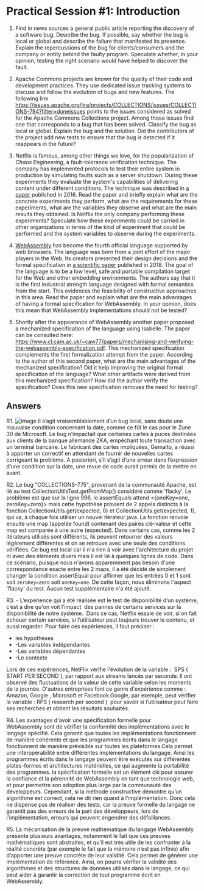 # Practical Session #1: Introduction

1. Find in news sources a general public article reporting the discovery of a software bug. Describe the bug. If possible, say whether the bug is local or global and describe the failure that manifested its presence. Explain the repercussions of the bug for clients/consumers and the company or entity behind the faulty program. Speculate whether, in your opinion, testing the right scenario would have helped to discover the fault.

2. Apache Commons projects are known for the quality of their code and development practices. They use dedicated issue tracking systems to discuss and follow the evolution of bugs and new features. The following link https://issues.apache.org/jira/projects/COLLECTIONS/issues/COLLECTIONS-794?filter=doneissues points to the issues considered as solved for the Apache Commons Collections project. Among those issues find one that corresponds to a bug that has been solved. Classify the bug as local or global. Explain the bug and the solution. Did the contributors of the project add new tests to ensure that the bug is detected if it reappears in the future?

3. Netflix is famous, among other things we love, for the popularization of *Chaos Engineering*, a fault-tolerance verification technique. The company has implemented protocols to test their entire system in production by simulating faults such as a server shutdown. During these experiments they evaluate the system's capabilities of delivering content under different conditions. The technique was described in [a paper](https://arxiv.org/ftp/arxiv/papers/1702/1702.05843.pdf) published in 2016. Read the paper and briefly explain what are the concrete experiments they perform, what are the requirements for these experiments, what are the variables they observe and what are the main results they obtained. Is Netflix the only company performing these experiments? Speculate how these experiments could be carried in other organizations in terms of the kind of experiment that could be performed and the system variables to observe during the experiments.

4. [WebAssembly](https://webassembly.org/) has become the fourth official language supported by web browsers. The language was born from a joint effort of the major players in the Web. Its creators presented their design decisions and the formal specification in [a scientific paper](https://people.mpi-sws.org/~rossberg/papers/Haas,%20Rossberg,%20Schuff,%20Titzer,%20Gohman,%20Wagner,%20Zakai,%20Bastien,%20Holman%20-%20Bringing%20the%20Web%20up%20to%20Speed%20with%20WebAssembly.pdf) published in 2018. The goal of the language is to be a low level, safe and portable compilation target for the Web and other embedding environments. The authors say that it is the first industrial strength language designed with formal semantics from the start. This evidences the feasibility of constructive approaches in this area. Read the paper and explain what are the main advantages of having a formal specification for WebAssembly. In your opinion, does this mean that WebAssembly implementations should not be tested? 

5.  Shortly after the appearance of WebAssembly another paper proposed a mechanized specification of the language using Isabelle. The paper can be consulted here: https://www.cl.cam.ac.uk/~caw77/papers/mechanising-and-verifying-the-webassembly-specification.pdf. This mechanized specification complements the first formalization attempt from the paper. According to the author of this second paper, what are the main advantages of the mechanized specification? Did it help improving the original formal specification of the language? What other artifacts were derived from this mechanized specification? How did the author verify the specification? Does this new specification removes the need for testing?

## Answers

R1. ![image](https://user-images.githubusercontent.com/113097128/224296898-f03aca4a-8e52-42ec-b073-d66ebc0a4a72.png)
Il s’agit vraisemblablement d’un bug local, sans doute une mauvaise condition concernant la date, comme ce fût le cas pour le  Zune 30 de Microsoft. 
Le bug n’impactait que certaines cartes à puces destinées aux clients de la banque allemande ZKA, empêchant toute transaction avec un terminal bancaire.
Le fabricant des cartes impliquées, Gemalto, a réussi à apporter un correctif en attendant de fournir de nouvelles cartes corrigeant le problème.
A posteriori, s’il s’agit d’une erreur dans l’expression d’une condition sur la date, une revue de code aurait permis de la mettre en avant. 

R2. Le bug "COLLECTIONS-775", provenant de la communauté Apache, est lié au test CollectionUtilsTest.getFromMap() considéré comme 'flacky'.     Le problème est que sur la ligne 996, le assertEquals attend <{oneKey=one, zeroKey=zero}> mais cette hypothèse provient de 2 appels distincts à la fonction CollectionUtils.get(expected, 0) et CollectionUtils.get(expected, 1), qui va, à chaque fois utiliser un nouvel itérateur java. La fonction renvoie ensuite une map (appelée found) contenant des paires clé-valeur et cette map est comparée à une autre (expected). Dans certains cas, comme les 2 itérateurs utilisés sont différents, ils peuvent retourner des valeurs légèrement différentes et on se retrouve avec une seule des conditions vérifiées. Ce bug est local car il n'a rien à voir avec l'architecture du projet ni avec des éléments divers mais il est lié à quelques lignes de code. Dans ce scénario, puisque nous n'avons apparemment pas besoin d'une correspondance exacte entre les 2 maps, il a été décidé de simplement changer la condition assertEqual pour affirmer que les entrées 0 et 1 sont soit `zeroKey=zero` soit `oneKey=one`. De cette façon, nous éliminons l'aspect 'flacky' du test. 
Aucun test supplémentaire n'a été ajouté.

R3. - L’expérience qui a été réalisée est le test de disponibilité d’un système, c’est à dire qu'on voit l’impact  des pannes de certains services sur la disponibilité de notre système.  Dans ce cas, Netflix essaie de voir, si on fait échouer certain services, si l’utilisateur peut toujours trouver le contenu, et aussi regarder. Pour faire ces expériences, il faut préciser :
- les hypothèses
- -Les variables indépendantes
- -Les variables dépendantes
- -Le contexte

Lors de ces expériences, NetFlix vérifie l'évolution de la variable :  SPS ( START PER SECOND ), par rapport aux streams lancés par seconde. Il ont observé des fluctuations de la valeur de cette variable selon les moments de la journée.
D'autres entreprises font ce genre d'expérience comme :  Amazon, Google , Microsoft et Facebook.Google, par exemple, peut vérifier la variable : RPS ( research per second )  pour savoir si l’utilisateur peut faire ses recherches et obtient les résultats souhaités.

R4. Les avantages d'avoir une spécification formelle pour WebAssembly sont de vérifier la conformité des implémentations avec le langage spécifié. Cela garantit que toutes les implémentations fonctionnent de manière cohérente et que les programmes écrits dans le langage fonctionnent de manière prévisible sur toutes les plateformes.Cela permet une interopérabilité entre différentes implémentations du langage. Ainsi les programmes écrits dans le langage peuvent être exécutés sur différentes plates-formes et architectures matérielles, ce qui augmente la portabilité des programmes.
la spécification formelle est un élément clé pour assurer la confiance et la pérennité de WebAssembly en tant que technologie web, et pour permettre son adoption plus large par la communauté des développeurs.
Cependant, si la méthode constructive démontre qu’un algorithme est correct, cela ne dit rien quand à l’implémentation. Donc cela ne dispense pas de réaliser des tests, car la preuve formelle du langage ne garantit pas des erreurs de la part des développeurs, lors de l’implémentation, erreurs qui peuvent engendrer  des défaillances.

R5. La mécanisation de la preuve mathématique du langage WebAssembly  présente plusieurs avantages, notamment le fait que ces preuves mathématiques sont abstraites, et qu’il est très utile de les confronter à la réalité concrète (par exemple le fait que la mémoire n’est pas infinie) afin d’apporter une preuve concrète de leur validité. Cela permet de générer une implémentation de référence. Ainsi, on pourra vérifier la validité des algorithmes et des structures de données utilisés dans le langage, ce qui peut aider à garantir la correction de tout programme écrit en WebAssembly.
